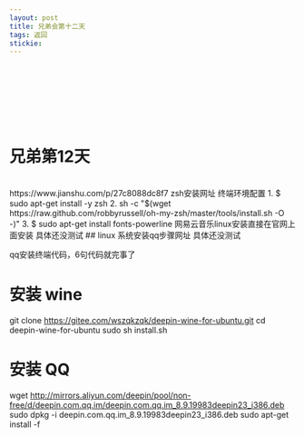 ```yaml
---
layout: post
title: 兄弟会第十二天
tags: 返回
stickie: 
---
```

<br>
<br>
<br>
<br>
<br>
<br>

# 兄弟第12天 
<br>
https://www.jianshu.com/p/27c8088dc8f7 zsh安装网址 终端环境配置
1. $ sudo apt-get install -y zsh  
2. sh -c "$(wget https://raw.github.com/robbyrussell/oh-my-zsh/master/tools/install.sh -O -)"
3. $ sudo apt-get install fonts-powerline
网易云音乐linux安装直接在官网上面安装
 具体还没测试
## linux 系统安装qq步骤网址  
具体还没测试


qq安装终端代码，6句代码就完事了
# 安装 wine
git clone https://gitee.com/wszqkzqk/deepin-wine-for-ubuntu.git
cd deepin-wine-for-ubuntu
sudo sh install.sh
# 安装 QQ
wget http://mirrors.aliyun.com/deepin/pool/non-free/d/deepin.com.qq.im/deepin.com.qq.im_8.9.19983deepin23_i386.deb
sudo dpkg -i deepin.com.qq.im_8.9.19983deepin23_i386.deb
sudo apt-get install -f
